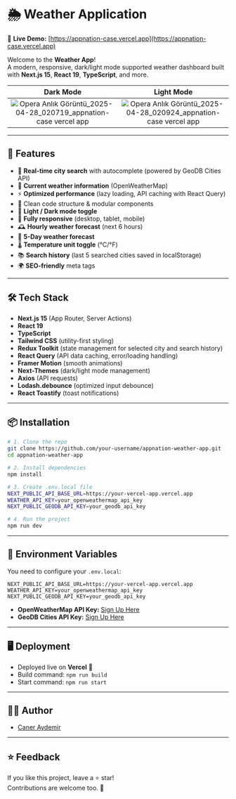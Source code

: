 # 🌦️ Weather Application

🔗 **Live Demo:** [https://appnation-case.vercel.app](https://appnation-case.vercel.app)

Welcome to the **Weather App**!  
A modern, responsive, dark/light mode supported weather dashboard built with **Next.js 15**, **React 19**, **TypeScript**, and more.

<div align="center">
  
| Dark Mode | Light Mode |
|:---------:|:----------:|
| ![Opera Anlık Görüntü_2025-04-28_020719_appnation-case vercel app](https://github.com/user-attachments/assets/20bb0684-921e-46ae-b1e7-88147c23870a) | ![Opera Anlık Görüntü_2025-04-28_020924_appnation-case vercel app](https://github.com/user-attachments/assets/ffb5692d-c626-405c-958f-39e4c8c30526) |

</div>

---

## 🚀 Features

- 🔎 **Real-time city search** with autocomplete (powered by GeoDB Cities API)
- 🧭 **Current weather information** (OpenWeatherMap)
- ⚡ **Optimized performance** (lazy loading, API caching with React Query)
- 📂 Clean code structure & modular components
- 🎨 **Light / Dark mode toggle**
- 📱 **Fully responsive** (desktop, tablet, mobile)
- 🕰️ **Hourly weather forecast** (next 6 hours)
- 📅 **5-Day weather forecast**
- 🌡️ **Temperature unit toggle** (°C/°F)
- 📚 **Search history** (last 5 searched cities saved in localStorage)
- 🌍 **SEO-friendly** meta tags


---

## 🛠️ Tech Stack

- **Next.js 15** (App Router, Server Actions)
- **React 19**
- **TypeScript**
- **Tailwind CSS** (utility-first styling)
- **Redux Toolkit** (state management for selected city and search history)
- **React Query** (API data caching, error/loading handling)
- **Framer Motion** (smooth animations)
- **Next-Themes** (dark/light mode management)
- **Axios** (API requests)
- **Lodash.debounce** (optimized input debounce)
- **React Toastify** (toast notifications)

---

## 📦 Installation

```bash
# 1. Clone the repo
git clone https://github.com/your-username/appnation-weather-app.git
cd appnation-weather-app

# 2. Install dependencies
npm install

# 3. Create .env.local file
NEXT_PUBLIC_API_BASE_URL=https://your-vercel-app.vercel.app
WEATHER_API_KEY=your_openweathermap_api_key
NEXT_PUBLIC_GEODB_API_KEY=your_geodb_api_key

# 4. Run the project
npm run dev
```

---

## 📜 Environment Variables

You need to configure your `.env.local`:

```env
NEXT_PUBLIC_API_BASE_URL=https://your-vercel-app.vercel.app
WEATHER_API_KEY=your_openweathermap_api_key
NEXT_PUBLIC_GEODB_API_KEY=your_geodb_api_key
```

- **OpenWeatherMap API Key:** [Sign Up Here](https://openweathermap.org/api)
- **GeoDB Cities API Key:** [Sign Up Here](https://rapidapi.com/wirefreethought/api/geodb-cities)

---

## 🖥️ Deployment

- Deployed live on **Vercel** 🚀
- Build command: `npm run build`
- Start command: `npm run start`

---

## 👨‍💻 Author

- [Caner Aydemir](https://github.com/caner-aydemir)

---

## ⭐ Feedback

If you like this project, leave a ⭐ star!  
Contributions are welcome too. 🚀
